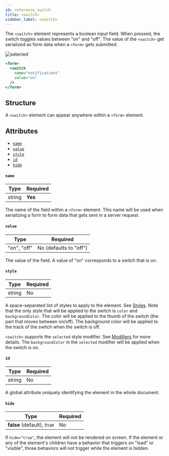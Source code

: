 ```yaml
---
id: reference_switch
title: <switch>
sidebar_label: <switch>
---
```


The `<switch>` element represents a boolean input field. When pressed, the switch toggles values between "on" and "off". The value of the `<switch>` get serialized as form data when a `<form>` gets submitted.

![selected](/img/reference_switch.png)

```xml
<form>
  <switch
    name="notifications"
    value="on"
  />
</form>
```

## Structure

A `<switch>` element can appear anywhere within a `<form>` element.

## Attributes

- [`name`](#name)
- [`value`](#value)
- [`style`](#style)
- [`id`](#id)
- [`hide`](#hide)

#### `name`

| Type   | Required |
| ------ | -------- |
| string | **Yes**  |

The name of the field within a `<form>` element. This name will be used when serializing a form to form data that gets sent in a server request.

#### `value`

| Type        | Required               |
| ----------- | ---------------------- |
| "on", "off" | No (defaults to "off") |

The value of the field. A value of "on" corresponds to a switch that is on.

#### `style`

| Type   | Required |
| ------ | -------- |
| string | No       |

A space-separated list of styles to apply to the element. See [Styles](/docs/reference_style). Note that the only style that will be applied to the switch is `color` and `backgroundColor`. The color will be applied to the thumb of the switch (the part that moves between on/off). The background color will be applied to the track of the switch when the switch is off.

`<switch>` supports the `selected` style modifier. See [Modifiers](/docs/reference_modifier) for more details. The `backgroundColor` in the `selected` modifier will be applied when the switch is on.

#### `id`

| Type   | Required |
| ------ | -------- |
| string | No       |

A global attribute uniquely identifying the element in the whole document.

#### `hide`

| Type                      | Required |
| ------------------------- | -------- |
| **false** (default), true | No       |

If `hide="true"`, the element will not be rendered on screen. If the element or any of the element's children have a behavior that triggers on "load" or "visible", those behaviors will not trigger while the element is hidden.
